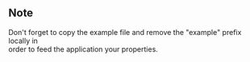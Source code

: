 ## Note 
Don't forget to copy the example file and remove the "example" prefix locally in  
order to feed the application your properties.

